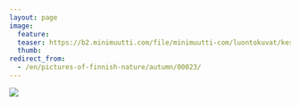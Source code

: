 ```yaml
---
layout: page
image:
  feature:
  teaser: https://b2.minimuutti.com/file/minimuutti-com/luontokuvat/kes%C3%A4/2/DSC13160-245px.jpg
  thumb:
redirect_from:
  - /en/pictures-of-finnish-nature/autumn/00023/
---
```


![](https://b2.minimuutti.com/file/minimuutti-com/luontokuvat/kes%C3%A4/2/DSC13160-800px.jpg)
